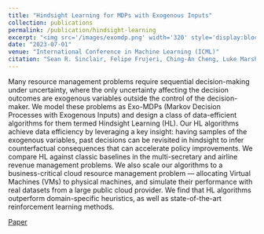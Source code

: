 ```yaml
---
title: "Hindsight Learning for MDPs with Exogenous Inputs"
collection: publications
permalink: /publication/hindsight-learning
excerpt: "<img src='/images/exomdp.png' width='320' style='display:block; margin:auto;'><br/>Many resource management problems require sequential decision-making under uncertainty, where the only uncertainty affecting the decision outcomes are exogenous variables outside the control of the decision-maker. We model these problems as Exo-MDPs (Markov Decision Processes with Exogenous Inputs) and design a class of data-efficient algorithms for them termed Hindsight Learning (HL). Our HL algorithms achieve data efficiency by leveraging a key insight: having samples of the exogenous variables, past decisions can be revisited in hindsight to infer counterfactual consequences that can accelerate policy improvements. We compare HL against classic baselines in the multi-secretary and airline revenue management problems. We also scale our algorithms to a business-critical cloud resource management problem — allocating Virtual Machines (VMs) to physical machines, and simulate their performance with real datasets from a large public cloud provider. We find that HL algorithms outperform domain-specific heuristics, as well as state-of-the-art reinforcement learning methods."
date: "2023-07-01"
venue: "International Conference in Machine Learning (ICML)"
citation: "Sean R. Sinclair, Felipe Frujeri, Ching-An Cheng, Luke Marshall, Hugo Barbalho, Jingling Li, Jennifer Neville, Ishai Menache, Adith Swaminathan"
---
```

Many resource management problems require sequential decision-making under uncertainty, where the only uncertainty affecting the decision outcomes are exogenous variables outside the control of the decision-maker. We model these problems as Exo-MDPs (Markov Decision Processes with Exogenous Inputs) and design a class of data-efficient algorithms for them termed Hindsight Learning (HL). Our HL algorithms achieve data efficiency by leveraging a key insight: having samples of the exogenous variables, past decisions can be revisited in hindsight to infer counterfactual consequences that can accelerate policy improvements. We compare HL against classic baselines in the multi-secretary and airline revenue management problems. We also scale our algorithms to a business-critical cloud resource management problem — allocating Virtual Machines (VMs) to physical machines, and simulate their performance with real datasets from a large public cloud provider. We find that HL algorithms outperform domain-specific heuristics, as well as state-of-the-art reinforcement learning methods.

[Paper](https://arxiv.org/abs/2207.06272)
